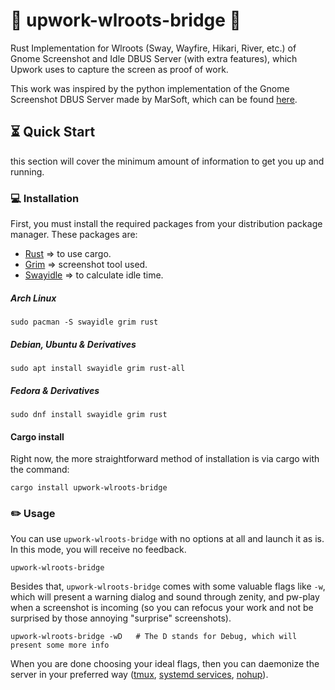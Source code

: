 # :rocket: upwork-wlroots-bridge :rocket:

Rust Implementation for Wlroots (Sway, Wayfire, Hikari, River, etc.) of Gnome
Screenshot and Idle DBUS Server (with extra features), which Upwork uses to capture the screen as
proof of work.

This work was inspired by the python implementation of the Gnome Screenshot DBUS
Server made by MarSoft, which can be found [here](https://github.com/MarSoft/upwork-wayland).

## :hourglass_flowing_sand: Quick Start

this section will cover the minimum amount of information to get you up and
running.

### :computer: Installation

First, you must install the required packages from your distribution package
manager. These packages are:

- [Rust](https://www.rust-lang.org/) => to use cargo.
- [Grim](https://sr.ht/~emersion/grim/) => screenshot tool used.
- [Swayidle](https://github.com/swaywm/swayidle) => to calculate idle time.

##### Arch Linux

```
sudo pacman -S swayidle grim rust
```

##### Debian, Ubuntu & Derivatives

```
sudo apt install swayidle grim rust-all
```

##### Fedora & Derivatives

```
sudo dnf install swayidle grim rust
```

#### Cargo install

Right now, the more straightforward method of installation is via cargo with
the command:

```
cargo install upwork-wlroots-bridge
```

### :pencil2: Usage

You can use `upwork-wlroots-bridge` with no options at all and launch it as is. 
In this mode, you will receive no feedback. 
```
upwork-wlroots-bridge
```

Besides that, `upwork-wlroots-bridge` comes with some valuable flags like `-w`, 
which will present a warning dialog and sound through zenity, and pw-play when 
a screenshot is incoming (so you can refocus your work and not be surprised by 
those annoying "surprise" screenshots).
```
upwork-wlroots-bridge -wD   # The D stands for Debug, which will present some more info
```

When you are done choosing your ideal flags, then you can daemonize the server in 
your preferred way ([tmux](https://github.com/tmux/tmux/wiki), [systemd services](https://wiki.archlinux.org/title/systemd), [nohup](https://low-orbit.net/linux-how-to-nohup)).
